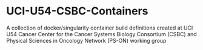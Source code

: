 # UCI-U54-CSBC-Containers
A collection of docker/singularity container build definitions created at UCI U54 Cancer Center for the Cancer Systems Biology Consortium (CSBC) and Physical Sciences in Oncology Network (PS-ON) working group
